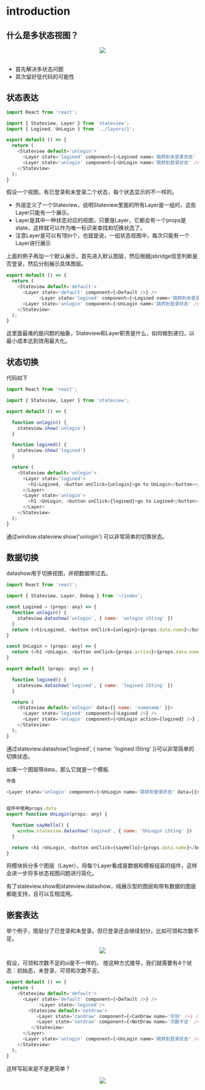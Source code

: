 # introduction

## 什么是多状态视图？

<div align="center">
  <img src="https://img.alicdn.com/imgextra/i1/O1CN01SLfF1z1V78ToX9dJo_!!6000000002605-2-tps-1560-756.png"/>
</div>
<br />

- 首先解决多状态问题
- 其次留好低代码的可能性

## 状态表达

```js
import React from 'react';

import { Stateview, Layer } from 'stateview';
import { Logined, UnLogin } from '../layers/1';

export default () => {
  return (
    <Stateview default='unlogin'>
      <Layer state='logined' component={<Logined name='跳转到未登录状态' />} />
      <Layer state='unlogin' component={<UnLogin name='跳转到登录状态' />} />
    </Stateview>
  );
}
```

假设一个视图，有已登录和未登录二个状态，每个状态显示的不一样的。

- 外层定义了一个Stateview，说明Stateview里面的所有Layer是一组的，这些Layer只能有一个展示。
- Layer是其中一种状态对应的视图，只要是Layer，它都会有一个props是state，这样就可以作为唯一标识来查找和切换状态了。
- 注意Layer是可以有1到n个，也就是说，一组状态视图中，每次只能有一个Layer进行展示

上面的例子再加一个默认展示，首先进入默认图层，然后根据jsbridge信息判断是否登录，然后分别展示具体图层。

```js
export default () => {
  return (
    <Stateview default='default'>
      <Layer state='default' component={<Default />} />
			<Layer state='logined' component={<Logined name='跳转到未登录状态' />} />
      <Layer state='unlogin' component={<UnLogin name='跳转到登录状态' />} />
    </Stateview>
  );
}
```

这里面最难的是问题的抽象，Stateview和Layer职责是什么，如何做到递归，以最小成本达到效用最大化。

## 状态切换

代码如下

```js
import React from 'react';

import { Stateview, Layer } from 'stateview';

export default () => {

  function unlogin() {
    stateview.show('unlogin')
  }

  function logined() {
    stateview.show('logined')
  }

  return (
    <Stateview default='unlogin'>
      <Layer state='logined'>
        <h1>Logined, <button onClick={unlogin}>go to UnLogin</button></h1>
      </Layer>
      <Layer state='unlogin'>
        <h1 >UnLogin, <button onClick={logined}>go to Logined</button></h1>;
      </Layer>
    </Stateview>
  );
}
```

通过window.stateview.show('unlogin') 可以非常简单的切换状态。

## 数据切换

datashow用于切换视图，并把数据带过去。

```js
import React from 'react';

import { Stateview, Layer, Debug } from '~/index';

const Logined = (props: any) => {
  function unlogin() {
    stateview.datashow('unlogin', { name: 'unlogin i5ting' })
  }
  return (<h1>Logined, <button onClick={unlogin}>{props.data.name}</button></h1>)
}

const UnLogin = (props: any) => {
  return (<h1 >UnLogin, <button onClick={props.action}>{props.data.name}</button></h1>)
}

export default (props: any) => {

  function logined() {
    stateview.datashow('logined', { name: 'logined i5ting' })
  }

  return (
    <Stateview default='unlogin' data={{ name: 'somename' }}>
      <Layer state='logined' component={<Logined />} />
      <Layer state='unlogin' component={<UnLogin action={logined} />} />
    </Stateview>
  );
}
```

通过stateview.datashow('logined', { name: 'logined i5ting' })可以非常简单的切换状态。

如果一个图层带data，那么它就是一个模板.

```js
传值

<Layer state='unlogin' component={<UnLogin name='跳转到登录状态' data={{name:'s'}} />} />
  

组件中使用props.data
export function UnLogin(props: any) {

  function sayHello() {
    window.stateview.datashow('logined', { name: 'UnLogin i5ting' })
  }

  return <h1 >UnLogin, <button onClick={sayHello}>{props.data.name}</button></h1>;
}
```

将模块拆分多个图层（Layer），将每个Layer看成是数据和模板组装的组件，这样会进一步将多状态视图问题进行简化。

有了stateview.show和stateview.datashow，纯展示型的图层和带有数据的图层都能支持，且可以互相混用。

## 嵌套表达

举个例子，图层分了已登录和未登录。但已登录还会继续划分，比如可领和次数不足。

<div align="center">
  <img src="https://img.alicdn.com/imgextra/i4/O1CN010Gcd5H1Oo0EvylwuU_!!6000000001751-2-tps-1492-582.png"/>
</div>

假设，可领和次数不足的ui是不一样的。
按这种方式推导，我们就需要有4个状态：初始态，未登录，可领和次数不足。

```js
export default () => {
  return (
    <Stateview default='default'>
      <Layer state='default' component={<Default />} />
			<Layer state='logined'/>
        <Stateview default='notdraw'>
           <Layer state='candraw' component={<CanDraw name='可领' />} />
           <Layer state='notdraw' component={<NotDraw name='次数不足' />} />
         </Stateview>
      </Layer>
      <Layer state='unlogin' component={<UnLogin name='跳转到登录状态' />} />
    </Stateview>
  );
}
```

这样写起来是不是更简单？

<div align="center">
  <img src="https://img.alicdn.com/imgextra/i3/O1CN01mspQkq1mGc9AnkL9V_!!6000000004927-2-tps-2448-1372.png"/>
</div>
<br />


